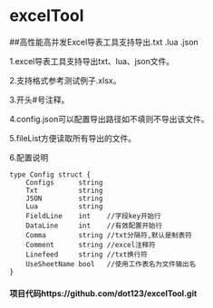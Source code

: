 # excelTool

##高性能高并发Excel导表工具支持导出.txt .lua .json

1.excel导表工具支持导出txt、lua、json文件。

2.支持格式参考测试例子.xlsx。

3.开头#号注释。

4.config.json可以配置导出路径如不填则不导出该文件。

5.fileList方便读取所有导出的文件。

6.配置说明

```
type Config struct {
	Configs      string
	Txt          string
	JSON         string
	Lua          string
	FieldLine    int    //字段key开始行
	DataLine     int    //有效配置开始行
	Comma        string //txt分隔符,默认是制表符
	Comment      string //excel注释符
	Linefeed     string //txt换行符
	UseSheetName bool   //使用工作表名为文件输出名
}
```

#### 项目代码https://github.com/dot123/excelTool.git
